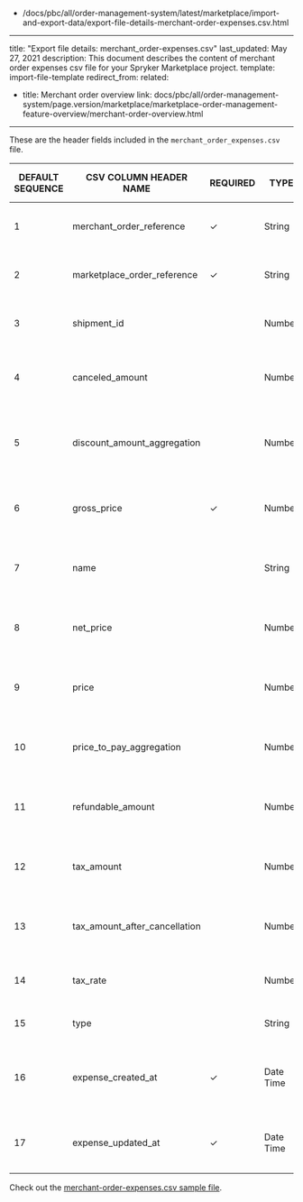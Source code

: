   - /docs/pbc/all/order-management-system/latest/marketplace/import-and-export-data/export-file-details-merchant-order-expenses.csv.html
---
title: "Export file details: merchant_order-expenses.csv"
last_updated: May 27, 2021
description: This document describes the content of merchant order expenses csv file for your Spryker Marketplace project.
template: import-file-template
redirect_from:
related:
  - title: Merchant order overview
    link: docs/pbc/all/order-management-system/page.version/marketplace/marketplace-order-management-feature-overview/merchant-order-overview.html
---

These are the header fields included in the `merchant_order_expenses.csv` file.

| DEFAULT SEQUENCE | CSV COLUMN HEADER NAME | REQUIRED | TYPE | OTHER REQUIREMENTS / COMMENTS | DESCRIPTION |
|-|-|-|-|-|-|
| 1 | merchant_order_reference | &check; | String | Unique | Merchant order reference identification |
| 2 | marketplace_order_reference | &check; | String | Unique | Marketplace order reference identification. |
| 3 | shipment_id |   | Number |   | Merchant order shipment identification. |
| 4 | canceled_amount |   | Number | Default = 0 | Merchant order expense canceled amount. |
| 5 | discount_amount_aggregation |   | Number | Default = 0 | Merchant order expense discount amount aggregation. |
| 6 | gross_price | &check; | Number | Original value is multiplied by 100 before it's stored in this field. | Merchant order gross price of the expense. |
| 7 | name |   | String | Original value is multiplied by 100 before it's stored in this field. | Merchant order name of the expense. |
| 8 | net_price |   | Number | Original value is multiplied by 100 before it's stored in this field. | Merchant order net price of the expense. |
| 9 | price |   | Number | Original value is multiplied by 100 before it's stored in this field. | Merchant order price of the expense. |
| 10 | price_to_pay_aggregation |   | Number | Original value is multiplied by 100 before it's stored in this field. | Merchant order expense price to pay aggregation. |
| 11 | refundable_amount |   | Number | Original value is multiplied by 100 before it's stored in this field. | Merchant order refundable amount of the expense. |
| 12 | tax_amount |   | Number | Original value is multiplied by 100 before it's stored in this field. | Merchant order tax amount of the expense. |
| 13 | tax_amount_after_cancellation |   | Number | Original value is multiplied by 100 before it's stored in this field. | Merchant order expense tax amount after cancellation. |
| 14 | tax_rate |   | Number |   | Merchant order tax rate of the expense. |
| 15 | type |   | String |   | Merchant order type of expense. |
| 16 | expense_created_at | &check; | Date Time |   | Merchant order timestamp of this sales expense creation. |
| 17 | expense_updated_at | &check; | Date Time |   | Last update date of the merchant order sales expense. |

Check out the [merchant-order-expenses.csv sample file](https://spryker.s3.eu-central-1.amazonaws.com/docs/Developer+Guide/Development+Guide/Data+Export/merchant-order-expenses.csv).
